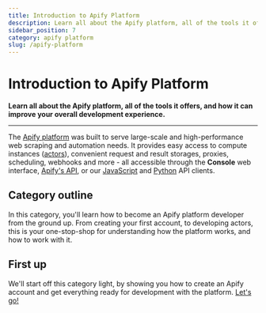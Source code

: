 ```yaml
---
title: Introduction to Apify Platform
description: Learn all about the Apify platform, all of the tools it offers, and how it can improve your overall development experience.
sidebar_position: 7
category: apify platform
slug: /apify-platform
---
```


# [](#about-the-platform) Introduction to Apify Platform

**Learn all about the Apify platform, all of the tools it offers, and how it can improve your overall development experience.**

---

The [Apify platform](https://apify.com) was built to serve large-scale and high-performance web scraping and automation needs. It provides easy access to compute instances ([actors](./getting_started/actors.md)), convenient request and result storages, proxies, scheduling, webhooks and more - all accessible through the **Console** web interface, [Apify's API](https://docs.apify.com/api/v2), or our [JavaScript](https://docs.apify.com/apify-client-js) and [Python](https://docs.apify.com/apify-client-python) API clients.

## [](#this-category) Category outline

In this category, you'll learn how to become an Apify platform developer from the ground up. From creating your first account, to developing actors, this is your one-stop-shop for understanding how the platform works, and how to work with it.

## [](#first) First up

We'll start off this category light, by showing you how to create an Apify account and get everything ready for development with the platform. [Let's go!](./getting_started/index.md)
